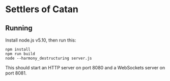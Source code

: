 # Settlers of Catan

## Running

Install node.js v5.10, then run this:

```
npm install
npm run build
node --harmony_destructuring server.js
```

This should start an HTTP server on port 8080 and a WebSockets server on port 8081.
